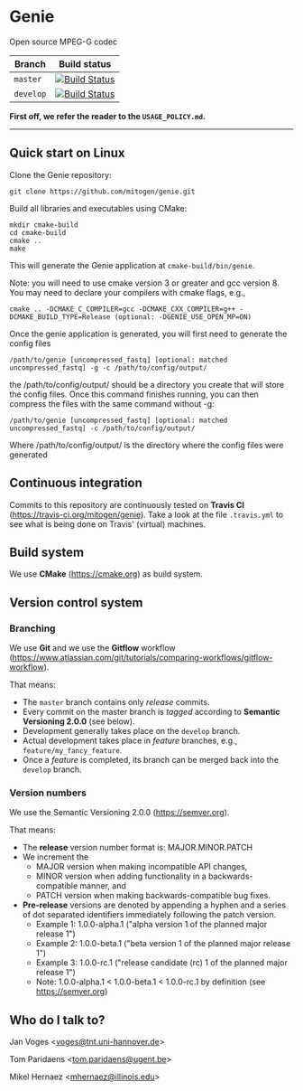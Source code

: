 # Genie

Open source MPEG-G codec

| Branch      | Build status |
|-------------|--------------|
| ``master``  | [![Build Status](https://travis-ci.org/mitogen/genie.svg?branch=master)](https://travis-ci.org/mitogen/genie) |
| ``develop`` | [![Build Status](https://travis-ci.org/mitogen/genie.svg?branch=develop)](https://travis-ci.org/mitogen/genie) |

**First off, we refer the reader to the ``USAGE_POLICY.md``.**

---

## Quick start on Linux

Clone the Genie repository:

    git clone https://github.com/mitogen/genie.git

Build all libraries and executables using CMake:

    mkdir cmake-build
    cd cmake-build
    cmake ..
    make

This will generate the Genie application at ``cmake-build/bin/genie``.

Note: you will need to use cmake version 3 or greater and gcc version 8. You may need to declare your compilers with cmake flags, e.g., 

    cmake .. -DCMAKE_C_COMPILER=gcc -DCMAKE_CXX_COMPILER=g++ -DCMAKE_BUILD_TYPE=Release (optional: -DGENIE_USE_OPEN_MP=ON)

Once the genie application is generated, you will first need to generate the config files

    /path/to/genie [uncompressed_fastq] [optional: matched uncompressed_fastq] -g -c /path/to/config/output/

the /path/to/config/output/ should be a directory you create that will store the config files. Once this command finishes running, you can then compress the files with the same command without -g:

    /path/to/genie [uncompressed_fastq] [optional: matched uncompressed_fastq] -c /path/to/config/output/

Where /path/to/config/output/ is the directory where the config files were generated


## Continuous integration

Commits to this repository are continuously tested on **Travis CI** (https://travis-ci.org/mitogen/genie). Take a look at the file ``.travis.yml`` to see what is being done on Travis' (virtual) machines.

## Build system

We use **CMake** (https://cmake.org) as build system.

## Version control system

### Branching

We use **Git** and we use the **Gitflow** workflow (https://www.atlassian.com/git/tutorials/comparing-workflows/gitflow-workflow).

That means:

* The ``master`` branch contains only *release* commits.
* Every commit on the master branch is *tagged* according to **Semantic Versioning 2.0.0** (see below).
* Development generally takes place on the ``develop`` branch.
* Actual development takes place in *feature* branches, e.g., ``feature/my_fancy_feature``.
* Once a *feature* is completed, its branch can be merged back into the ``develop`` branch.

### Version numbers

We use the Semantic Versioning 2.0.0 (https://semver.org).

That means:

* The **release** version number format is: MAJOR.MINOR.PATCH
* We increment the
  * MAJOR version when making incompatible API changes,
  * MINOR version when adding functionality in a backwards-compatible manner, and
  * PATCH version when making backwards-compatible bug fixes.
* **Pre-release** versions are denoted by appending a hyphen and a series of dot separated identifiers immediately following the patch version.
  * Example 1: 1.0.0-alpha.1 ("alpha version 1 of the planned major release 1")
  * Example 2: 1.0.0-beta.1 ("beta version 1 of the planned major release 1")
  * Example 3: 1.0.0-rc.1 ("release candidate (rc) 1 of the planned major release 1")
  * Note: 1.0.0-alpha.1 < 1.0.0-beta.1 < 1.0.0-rc.1 by definition (see https://semver.org)

## Who do I talk to?

Jan Voges <[voges@tnt.uni-hannover.de](mailto:voges@tnt.uni-hannover.de)>

Tom Paridaens <[tom.paridaens@ugent.be](mailto:tom.paridaens@ugent.be)>

Mikel Hernaez <[mhernaez@illinois.edu](mailto:mhernaez@illinois.edu)>
